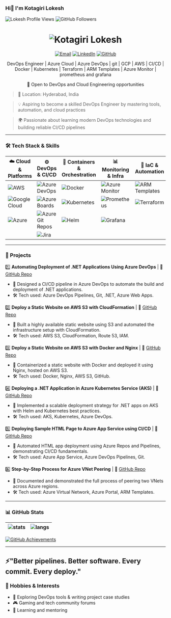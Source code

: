 ### Hi👋 I'm Kotagiri Lokesh    

<p align="left">
  <img src="https://komarev.com/ghpvc/?username=LokeshKotagiri&label=Visitors&color=58A6FF&style=flat" alt="Lokesh Profile Views" />
  <img src="https://img.shields.io/github/followers/LokeshKotagiri?label=Followers&style=flat&color=58A6FF" alt="GitHub Followers" />
</p>

<h1 align="center">
  <img src="https://github.com/LokeshKotagiri/LokeshKotagiri/blob/main/images/one.svg" alt="Kotagiri Lokesh" />
</h1>

<p align="center">
  <a href="mailto:lokeshkotagiri123@gmail.com"><img src="https://img.shields.io/badge/Email-%23EA4335.svg?&style=flat-square&logo=gmail&logoColor=white" alt="Email"></a>
  <a href="https://www.linkedin.com/in/kotagiri-lokesh28"><img src="https://img.shields.io/badge/LinkedIn-%230077B5.svg?&style=flat-square&logo=linkedin&logoColor=white" alt="LinkedIn"></a>
  <a href="https://github.com/kotagirilokesh"><img src="https://img.shields.io/badge/GitHub-232F3E?&style=flat-square&logo=github&logoColor=white" alt="GitHub"></a> 
</p>

<p align="center">DevOps Engineer | Azure Cloud | Azure DevOps | git | GCP | AWS | CI/CD | Docker | Kubernetes | Terraform | ARM Templates | Azure Monitor | prometheus and grafana </p>
<p align="center">🚀 Open to DevOps and Cloud Engineering opportunities</p>

> 📍 Location: Hyderabad, India 
 
> 💡 Aspiring to become a skilled DevOps Engineer by mastering tools, automation, and cloud practices

> 🌍 Passionate about learning modern DevOps technologies and building reliable CI/CD pipelines


---
### 🛠 Tech Stack & Skills  

| ☁️ Cloud & Platforms                                                                                  | ⚙️ DevOps & CI/CD                                                                                             | 🐳 Containers & Orchestration                                                                  | 📊 Monitoring & Infra                                                                            | 🚀 IaC & Automation                                                                             | 💻 Programming & OS / Tools                                                                 |
|-------------------------------------------------------------------------------------------------------|---------------------------------------------------------------------------------------------------------------|-----------------------------------------------------------------------------------------------|--------------------------------------------------------------------------------------------------|------------------------------------------------------------------------------------------------|--------------------------------------------------------------------------------------------|
| ![AWS](https://img.shields.io/badge/AWS-232F3E?logo=amazonaws&logoColor=white)                        | ![Azure DevOps](https://img.shields.io/badge/Azure_DevOps-0078D7?logo=azuredevops&logoColor=white)            | ![Docker](https://img.shields.io/badge/Docker-2496ED?logo=docker&logoColor=white)             | ![Azure Monitor](https://img.shields.io/badge/Azure_Monitor-0078D4?logo=microsoftazure&logoColor=white) | ![ARM Templates](https://img.shields.io/badge/ARM_Templates-0078D4?logo=microsoftazure&logoColor=white)  | ![Python](https://img.shields.io/badge/Python-3776AB?logo=python&logoColor=white)          |
| ![Google Cloud](https://img.shields.io/badge/Google_Cloud-4285F4?logo=googlecloud&logoColor=white)    | ![Azure Boards](https://img.shields.io/badge/Azure_Boards-0078D7?logo=azuredevops&logoColor=white)            | ![Kubernetes](https://img.shields.io/badge/Kubernetes-326CE5?logo=kubernetes&logoColor=white) | ![Prometheus](https://img.shields.io/badge/Prometheus-E6522C?logo=prometheus&logoColor=white)   | ![Terraform](https://img.shields.io/badge/Terraform-623CE4?logo=terraform&logoColor=white)             | ![Windows](https://img.shields.io/badge/Windows-0078D6?logo=windows&logoColor=white)        |
| ![Azure](https://img.shields.io/badge/Azure-0078D4?logo=microsoftazure&logoColor=white)               | ![Azure Git Repos](https://img.shields.io/badge/Azure_Repos-0078D7?logo=azuredevops&logoColor=white)          | ![Helm](https://img.shields.io/badge/Helm-0F1689?logo=helm&logoColor=white)                   | ![Grafana](https://img.shields.io/badge/Grafana-F46800?logo=grafana&logoColor=white)            |                                                                                                 | ![Linux](https://img.shields.io/badge/Linux-FCC624?logo=linux&logoColor=black)             |
|                                                                                                       | ![Jira](https://img.shields.io/badge/Jira-0052CC?logo=jira&logoColor=white)                                 |                                                                                                 |                                                                                                  |                                                                                                 |                                                                                            |


---

### 📌 Projects


1️⃣ **Automating Deployment of .NET Applications Using Azure DevOps** | 🔗 [GitHub Repo](https://github.com/LokeshKotagiri/DevOps_Projects/blob/16eddd44aff1b9fb6467b62f5c809cd8e85cffe6/Automating%20Deployment%20of%20.NET%20Applications%20to%20Azure%20Virtual%20Machines.pdf)  
   - 🌟 Designed a CI/CD pipeline in Azure DevOps to automate the build and deployment of .NET applications.  
   -  🛠 Tech used: Azure DevOps Pipelines, Git, .NET, Azure Web Apps.

2️⃣ **Deploy a Static Website on AWS S3 with CloudFormation** | 🔗 [GitHub Repo](https://github.com/LokeshKotagiri/DevOps_Projects/blob/16eddd44aff1b9fb6467b62f5c809cd8e85cffe6/Deploy%20a%20Static%20Website%20on%20AWS%20S3%20with%20CloudFront.pdf)  
   - 🌟 Built a highly available static website using S3 and automated the infrastructure setup with CloudFormation.  
   - 🛠 Tech used: AWS S3, CloudFormation, Route 53, IAM.

3️⃣ **Deploy a Static Website on AWS S3 with Docker and Nginx** | 🔗 [GitHub Repo](https://github.com/LokeshKotagiri/DevOps_Projects/blob/16eddd44aff1b9fb6467b62f5c809cd8e85cffe6/Deploy%20a%20Static%20Website%20on%20AWS%20S3%20with%20Docker%20(2).pdf)  
   - 🌟 Containerized a static website with Docker and deployed it using Nginx, hosted on AWS S3.  
   - 🛠 Tech used: Docker, Nginx, AWS S3, GitHub.

4️⃣ **Deploying a .NET Application in Azure Kubernetes Service (AKS)** | 🔗 [GitHub Repo](https://github.com/LokeshKotagiri/DevOps_Projects/blob/16eddd44aff1b9fb6467b62f5c809cd8e85cffe6/Deploying%20a%20.NET%20application%20in%20Azure%20Kubernetes%20Service%20(AKS).pdf)  
   - 🌟 Implemented a scalable deployment strategy for .NET apps on AKS with Helm and Kubernetes best practices.  
   - 🛠 Tech used: AKS, Kubernetes, Azure DevOps.

5️⃣ **Deploying Sample HTML Page to Azure App Service using CI/CD** | 🔗 [GitHub Repo](https://github.com/LokeshKotagiri/DevOps_Projects/blob/16eddd44aff1b9fb6467b62f5c809cd8e85cffe6/Deploying%20sample%20HTML%20page%20to%20app%20service%20through%20Azure%20DevOps%20by.pdf)  
   - 🌟 Automated HTML app deployment using Azure Repos and Pipelines, demonstrating CI/CD fundamentals.  
   - 🛠 Tech used: Azure App Service, Azure DevOps Pipelines, Git.

6️⃣ **Step-by-Step Process for Azure VNet Peering** | 🔗 [GitHub Repo](https://github.com/LokeshKotagiri/DevOps_Projects/blob/16eddd44aff1b9fb6467b62f5c809cd8e85cffe6/Step-by-Step%20Process%20for%20VNet%20Peering.pdf)  
   - 🌟 Documented and demonstrated the full process of peering two VNets across Azure regions.  
   - 🛠 Tech used: Azure Virtual Network, Azure Portal, ARM Templates.

---

### 📊 GitHub Stats

| <img align="center" src="https://github-readme-stats.vercel.app/api?username=kotagirilokesh&show_icons=true&theme=tokyonight" alt="stats" /> | <img align="center" src="https://github-readme-stats.vercel.app/api/top-langs/?username=kotagirilokesh&layout=compact&theme=tokyonight" alt="langs" /> |
| ------------- | ------------- | 

[![GitHub Achievements](https://github-profile-trophy.vercel.app/?username=kotagirilokesh&theme=radical&no-bg=true&margin-w=15)](https://github.com/kotagirilokesh?tab=achievements)

---

## ⚡"Better pipelines. Better software. Every commit. Every deploy."  

### 🎯 Hobbies & Interests  
- 🧩 Exploring DevOps tools & writing project case studies  
- 🎮 Gaming and tech community forums    
- 🌱 Learning and mentoring

